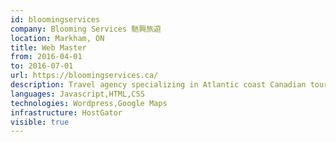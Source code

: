 ```yaml
---
id: bloomingservices
company: Blooming Services 馳興旅遊
location: Markham, ON
title: Web Master
from: 2016-04-01
to: 2016-07-01
url: https://bloomingservices.ca/
description: Travel agency specializing in Atlantic coast Canadian tours for visitors from Asia.
languages: Javascript,HTML,CSS
technologies: Wordpress,Google Maps
infrastructure: HostGator
visible: true
---
```

